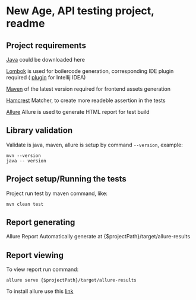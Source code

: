 # New Age, API testing project, readme

Project requirements
--------------------
[Java](https://www.oracle.com/technetwork/java/javase/downloads/jdk8-downloads-2133151.html) could be downloaded here 

[Lombok](https://projectlombok.org/) is used for boilercode generation, corresponding IDE plugin required ( [plugin](https://plugins.jetbrains.com/plugin/6317) for Intellij IDEA)

[Maven](https://maven.apache.org/download.cgi) of the latest version required for frontend assets generation 

[Hamcrest](http://hamcrest.org/JavaHamcrest/) Matcher, to create more readeble assertion in the tests

[Allure](https://docs.qameta.io/allure/#_installing_a_commandline) Allure is used to generate HTML report for test build


Library validation
-------------
Validate is java, maven, allure is setup by command `--version`, example: 
```
mvn --version
java -- version
```

Project setup/Running the tests
-------------
Project run test by maven command, like:

```
mvn clean test
```

Report generating
-------------
Allure Report Automatically generate at {$projectPath}/target/allure-results

Report viewing
-------------

To view report run command:
```
allure serve {$projectPath}/target/allure-results
```

To install allure use this [link](https://docs.qameta.io/allure/#_installing_a_commandline)
